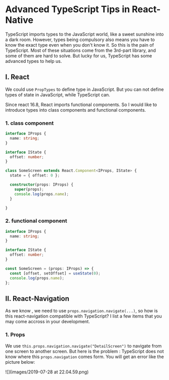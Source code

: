 # Advanced TypeScript Tips in React-Native

TypeScript imports types to the JavaScript world, like a sweet sunshine into a dark room. However, types being compulsory also means you have to know the exact type even when you don't know it. So this is the pain of TypeScript. Most of these situations come from the 3rd-part library, and some of them are hard to solve. But lucky for us, TypeScript has some advanced types to help us.

## I. React
We could use `PropTypes` to define type in JavaScript. But you can not define types of state in JavaScript, while TypeScript can.

Since react 16.8, React imports functional components. So I would like to introduce types into class components and functional components.

### 1. class component

```TypeScript
interface IProps {
  name: string;
}

interface IState {
  offset: number;
}

class SomeScreen extends React.Component<IProps, IState> {
  state = { offset: 0 };

  constructor(props: IProps) {
    super(props);
    console.log(props.name);
  }

}
```

### 2. functional component

```TypeScript
interface IProps {
  name: string;
}

interface IState {
  offset: number;
}

const SomeScreen = (props: IProps) => {
  const [offset, setOffset] = useState(0);
  console.log(props.name);
};
```


## II. React-Navigation
As we know , we need to use `props.navigation.navigate(...)`, so how is this react-navigation compatible with TypeScript? I list a few items that you may come accross in your development.

### 1. Props
We use `this.props.navigation.navigate("DetailScreen")` to navigate from one screen to another screen. But here is the problem : TypeScript does not know where this `props.navigation` comes form. You will get an error like the picture below:

![](images/2019-07-28 at 22.04.59.png)